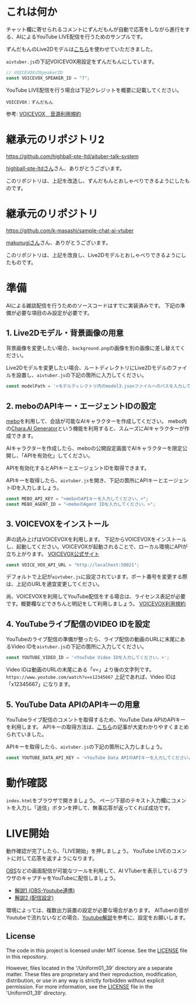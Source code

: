 # これは何か
チャット欄に寄せられるコメントにずんだもんが自動で応答をしながら進行をする、AIによるYouTube LIVE配信を行うためのサンプルです。

ずんだもんのLive2Dモデルは[こちら](https://tohozunko.booth.pm/items/5363599)を使わせていただきました。

`aivtuber.js`の下記VOICEVOX用設定をずんだもんにしています。

```js
// VOICEVOXのSpeakerID
const VOICEVOX_SPEAKER_ID = "7";
```

YouTube LIVE配信を行う場合は下記クレジットを概要に記載してください。

```
VOICEVOX：ずんだもん
```

参考: [VOICEVOX　音源利用規約](https://zunko.jp/con_ongen_kiyaku.html)

# 継承元のリポジトリ2
https://github.com/highball-pte-ltd/aituber-talk-system

[highball-pte-ltdさん](https://github.com/highball-pte-ltd)さん、ありがとうございます。

このリポジトリは、上記を改造し、ずんだもんとおしゃべりできるようにしたものです。

# 継承元のリポジトリ
https://github.com/k-masashi/sample-chat-ai-vtuber

[makunugiさん](https://github.com/k-masashi)さん、ありがとうございます。

このリポジトリは、上記を改良し、Live2Dモデルとおしゃべりできるようにしたものです。

# 準備

AIによる雑談配信を行うためのソースコードはすでに実装済みです。
下記の準備が必要な項目のみ設定が必要です。

## 1. Live2Dモデル・背景画像の用意
背景画像を変更したい場合、`background.png`の画像を別の画像に差し替えてください。

Live2Dモデルを変更したい場合、ルートディレクトリにLive2Dモデルのファイルを設置し、`aivtuber.js`の下記の箇所に入力してください。

```js
const modelPath = '<モデルディレクトリ内のmodel3.jsonファイルへのパスを入力してください>';
```

## 2. meboのAPIキー・エージェントIDの設定
[mebo](https://mebo.work)を利用して、会話が可能なAIキャラクターを作成してください。
mebo内の[Chara.AI Generator](https://zenn.dev/makunugi/articles/ebecbb5de562d6)という機能を利用すると、スムーズにAIキャラクターが作成できます。

AIキャラクターを作成したら、meboの公開設定画面でAIキャラクターを限定公開し、「APIを有効化」してください。

APIを有効化するとAPIキーとエージェントIDを取得できます。

APIキーを取得したら、`aivtuber.js`を開き、下記の箇所にAPIキーとエージェントIDを入力しましょう。

```js
const MEBO_API_KEY = "<meboのAPIキーを入力してください。>";
const MEBO_AGENT_ID = "<meboのAgent IDを入力してください。>";
```

## 3. VOICEVOXをインストール
声の読み上げはVOICEVOXを利用します。
下記からVOICEVOXをインストールし、起動してください。VOICEVOXが起動されることで、ローカル環境にAPIが立ち上がります。
[VOICEVOX公式サイト](https://voicevox.hiroshiba.jp/)


```js
const VOICE_VOX_API_URL = "http://localhost:50021";
```
デフォルトで上記が`aivtuber.js`に設定されています。ポート番号を変更する際は、上記のURLを適宜変更してください。

尚、VOICEVOXを利用してYouTube配信をする場合は、ライセンス表記が必要です。概要欄などできちんと明記をして利用しましょう。
[VOICEVOX利用規約](https://voicevox.hiroshiba.jp/term/)

## 4. YouTubeライブ配信のVIDEO IDを設定
YouTubeのライブ配信の準備が整ったら、ライブ配信の動画のURLに末尾にあるVideo IDを`aivtuber.js`の下記の箇所に入力してください。

```js
const YOUTUBE_VIDEO_ID = '<YouTube Video IDを入力してください。>';
```

Video IDは動画のURLの末尾にある「v=」より後の文字列です。
`https://www.youtube.com/watch?v=x12345667`
上記であれば、Video IDは「x12345667」になります。


## 5. YouTube Data APIのAPIキーの用意
YouTubeライブ配信のコメントを取得するため、YouTube Data APIのAPIキーを利用します。
APIキーの取得方法は、[こちら](https://qiita.com/shinkai_/items/10a400c25de270cb02e4#:~:text=%E8%AA%8D%E8%A8%BC%E6%83%85%E5%A0%B1%E3%81%AE%E4%BD%9C%E6%88%90%EF%BC%88API%E3%82%AD%E3%83%BC%E3%81%AE%E4%BD%9C%E6%88%90%EF%BC%89,-%E3%80%8C%E8%AA%8D%E8%A8%BC%E6%83%85%E5%A0%B1%E3%80%8D%E3%82%92&text=%E3%80%8C%E8%AA%8D%E8%A8%BC%E6%83%85%E5%A0%B1%E3%82%92%E4%BD%9C%E6%88%90%E3%80%8D%E3%82%92,%E4%BF%9D%E5%AD%98%E3%80%8D%E3%82%92%E3%82%AF%E3%83%AA%E3%83%83%E3%82%AF%E3%81%97%E3%81%BE%E3%81%99%E3%80%82)の記事が大変わかりやすくまとめられていました。

APIキーを取得したら、`aivtuber.js`の下記の箇所に入力しましょう。

```js
const YOUTUBE_DATA_API_KEY = '<YouTube Data APIのAPIキーを入力してください。>';
```

# 動作確認
`index.html`をブラウザで開きましょう。
ページ下部のテキスト入力欄にコメントを入力し「送信」ボタンを押して、無事応答が返ってくれば成功です。

# LIVE開始
動作確認が完了したら、「LIVE開始」を押しましょう。
YouTube LIVEのコメントに対して応答を返すようになります。

[OBS](https://obsproject.com/ja/download)などの画面配信が可能なツールを利用して、AI VTuberを表示しているブラウザのキャプチャをYouTubeに配信しましょう。
- [解説1 (OBS-Youtube連携)](https://youtu.be/s9ZZAgcLRpY?t=1295)
- [解説2 (配信設定)](https://youtu.be/s9ZZAgcLRpY?t=1899)

環境によっては、複数出力装置の設定が必要な場合があります。
AITuberの音がYoutubeで流れないなどの場合、[Youtube解説](https://youtu.be/s9ZZAgcLRpY?t=1644)を参考に、設定をお願いします。

## License

The code in this project is licensed under MIT license. See the [LICENSE](LICENSE) file in this repository.

However, files located in the '/Uniform01_39' directory are a separate matter. These files are proprietary and their reproduction, modification, distribution, or use in any way is strictly forbidden without explicit permission. For more information, see the [LICENSE](Uniform01_39/LICENSE) file in the 'Uniform01_39' directory.
